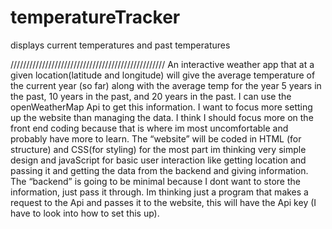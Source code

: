 # temperatureTracker
displays current temperatures and past temperatures

/////////////////////////////////////////////////
An interactive weather app that at a given location(latitude and longitude) will give the average temperature of the current year (so far) along with the average temp for the year 5 years in the past, 10 years in the past, and 20 years in the past. I can use the openWeatherMap Api to get this information. I want to focus more setting up the website than managing the data. I think I should focus more on the front end coding because that is where im most uncomfortable and probably have more to learn. The “website” will be coded in HTML (for structure) and CSS(for styling) for the most part im thinking very simple design and javaScript for basic user interaction like getting location and passing it and getting the data from the backend and giving information. The “backend” is going to be minimal because I dont want to store the information, just pass it through. Im thinking just a program that makes a request to the Api and passes it to the website, this will have the Api key (I have to look into how to set this up).
